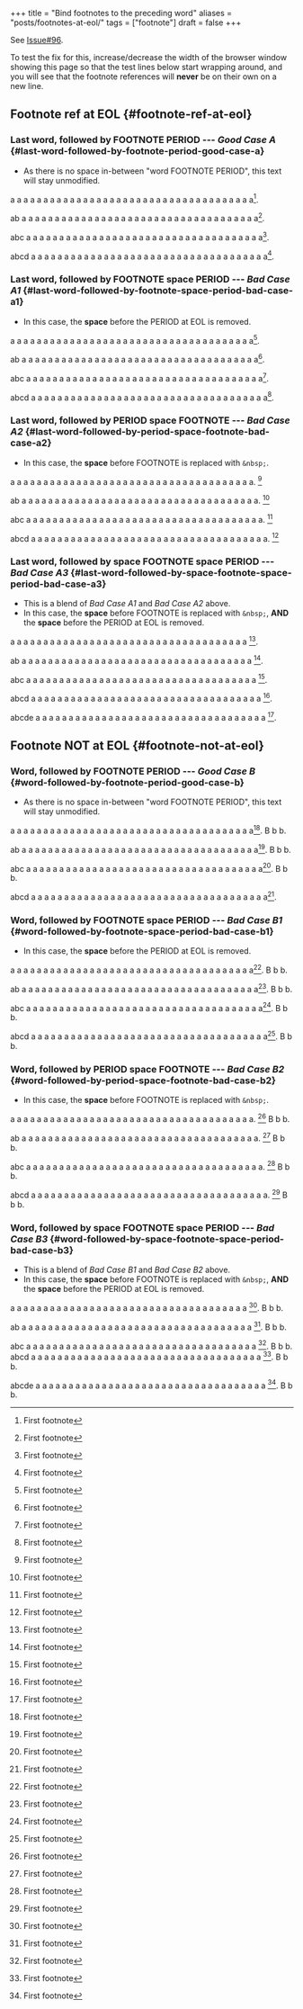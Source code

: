 +++
title = "Bind footnotes to the preceding word"
aliases = "posts/footnotes-at-eol/"
tags = ["footnote"]
draft = false
+++

See [Issue#96](https://github.com/kaushalmodi/ox-hugo/issues/96).

To test the fix for this, increase/decrease the width of the browser
window showing this page so that the test lines below start wrapping
around, and you will see that the footnote references will **never** be
on their own on a new line.


## Footnote ref at EOL {#footnote-ref-at-eol}


### Last word, followed by FOOTNOTE PERIOD --- _Good Case A_ {#last-word-followed-by-footnote-period-good-case-a}

-   As there is no space in-between "word FOOTNOTE PERIOD", this text
    will stay unmodified.

a a a a a a a a a a a a a a a a a a a a a a a a a a a a a a a a a a a
a a[^fn:1].

ab a a a a a a a a a a a a a a a a a a a a a a a a a a a a a a a a a a
a a[^fn:1].

abc a a a a a a a a a a a a a a a a a a a a a a a a a a a a a a a a a
a a a[^fn:1].

abcd a a a a a a a a a a a a a a a a a a a a a a a a a a a a a a a a a
a a a[^fn:1].


### Last word, followed by FOOTNOTE **space** PERIOD --- _Bad Case A1_ {#last-word-followed-by-footnote-space-period-bad-case-a1}

-   In this case, the **space** before the PERIOD at EOL is removed.

a a a a a a a a a a a a a a a a a a a a a a a a a a a a a a a a a a a
a a[^fn:1].

ab a a a a a a a a a a a a a a a a a a a a a a a a a a a a a a a a a a
a a[^fn:1].

abc a a a a a a a a a a a a a a a a a a a a a a a a a a a a a a a a a
a a a[^fn:1].

abcd a a a a a a a a a a a a a a a a a a a a a a a a a a a a a a a a a
a a a[^fn:1].


### Last word, followed by PERIOD **space** FOOTNOTE --- _Bad Case A2_ {#last-word-followed-by-period-space-footnote-bad-case-a2}

-   In this case, the **space** before FOOTNOTE is replaced with `&nbsp;`.

a a a a a a a a a a a a a a a a a a a a a a a a a a a a a a a a a a a
a a.&nbsp;[^fn:1]

ab a a a a a a a a a a a a a a a a a a a a a a a a a a a a a a a a a a
a a.&nbsp;[^fn:1]

abc a a a a a a a a a a a a a a a a a a a a a a a a a a a a a a a a a
a a a.&nbsp;[^fn:1]

abcd a a a a a a a a a a a a a a a a a a a a a a a a a a a a a a a a a
a a a.&nbsp;[^fn:1]


### Last word, followed by **space** FOOTNOTE **space** PERIOD --- _Bad Case A3_ {#last-word-followed-by-space-footnote-space-period-bad-case-a3}

-   This is a blend of _Bad Case A1_ and _Bad Case A2_ above.
-   In this case, the **space** before FOOTNOTE is replaced with `&nbsp;`,
    **AND** the **space** before the PERIOD at EOL is removed.

a a a a a a a a a a a a a a a a a a a a a a a a a a a a a a a a a a a
a&nbsp;[^fn:1].

ab a a a a a a a a a a a a a a a a a a a a a a a a a a a a a a a a a a
a&nbsp;[^fn:1].

abc a a a a a a a a a a a a a a a a a a a a a a a a a a a a a a a a a
a a&nbsp;[^fn:1].

abcd a a a a a a a a a a a a a a a a a a a a a a a a a a a a a a a a a
a a&nbsp;[^fn:1].

abcde a a a a a a a a a a a a a a a a a a a a a a a a a a a a a a a a
a a a&nbsp;[^fn:1].


## Footnote NOT at EOL {#footnote-not-at-eol}


### Word, followed by FOOTNOTE PERIOD --- _Good Case B_ {#word-followed-by-footnote-period-good-case-b}

-   As there is no space in-between "word FOOTNOTE PERIOD", this text
    will stay unmodified.

a a a a a a a a a a a a a a a a a a a a a a a a a a a a a a a a a a a
a a[^fn:1]. B b b.

ab a a a a a a a a a a a a a a a a a a a a a a a a a a a a a a a a a a
a a[^fn:1]. B b b.

abc a a a a a a a a a a a a a a a a a a a a a a a a a a a a a a a a a
a a a[^fn:1]. B b b.

abcd a a a a a a a a a a a a a a a a a a a a a a a a a a a a a a a a a
a a a[^fn:1].


### Word, followed by FOOTNOTE **space** PERIOD --- _Bad Case B1_ {#word-followed-by-footnote-space-period-bad-case-b1}

-   In this case, the **space** before the PERIOD at EOL is removed.

a a a a a a a a a a a a a a a a a a a a a a a a a a a a a a a a a a a
a a[^fn:1]. B b b.

ab a a a a a a a a a a a a a a a a a a a a a a a a a a a a a a a a a a
a a[^fn:1]. B b b.

abc a a a a a a a a a a a a a a a a a a a a a a a a a a a a a a a a a
a a a[^fn:1]. B b b.

abcd a a a a a a a a a a a a a a a a a a a a a a a a a a a a a a a a a
a a a[^fn:1]. B b b.


### Word, followed by PERIOD **space** FOOTNOTE --- _Bad Case B2_ {#word-followed-by-period-space-footnote-bad-case-b2}

-   In this case, the **space** before FOOTNOTE is replaced with `&nbsp;`.

a a a a a a a a a a a a a a a a a a a a a a a a a a a a a a a a a a a
a a.&nbsp;[^fn:1] B b b.

ab a a a a a a a a a a a a a a a a a a a a a a a a a a a a a a a a a a
a a.&nbsp;[^fn:1] B b b.

abc a a a a a a a a a a a a a a a a a a a a a a a a a a a a a a a a a
a a a.&nbsp;[^fn:1] B b b.

abcd a a a a a a a a a a a a a a a a a a a a a a a a a a a a a a a a a
a a a.&nbsp;[^fn:1] B b b.


### Word, followed by **space** FOOTNOTE **space** PERIOD --- _Bad Case B3_ {#word-followed-by-space-footnote-space-period-bad-case-b3}

-   This is a blend of _Bad Case B1_ and _Bad Case B2_ above.
-   In this case, the **space** before FOOTNOTE is replaced with `&nbsp;`,
    **AND** the **space** before the PERIOD at EOL is removed.

a a a a a a a a a a a a a a a a a a a a a a a a a a a a a a a a a a a
a&nbsp;[^fn:1]. B b b.

ab a a a a a a a a a a a a a a a a a a a a a a a a a a a a a a a a a a
a&nbsp;[^fn:1]. B b b.

abc a a a a a a a a a a a a a a a a a a a a a a a a a a a a a a a a a
a a&nbsp;[^fn:1]. B b b.
abcd a a a a a a a a a a a a a a a a a a a a a a a a a a a a a a a a a
a a&nbsp;[^fn:1]. B b b.

abcde a a a a a a a a a a a a a a a a a a a a a a a a a a a a a a a a
a a a&nbsp;[^fn:1]. B b b.

[^fn:1]: First footnote
